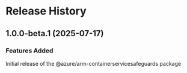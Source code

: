 # Release History
    
## 1.0.0-beta.1 (2025-07-17)

### Features Added

Initial release of the @azure/arm-containerservicesafeguards package
